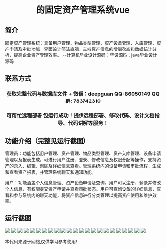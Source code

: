 <p><h1 align="center">的固定资产管理系统vue</h1></p>

## 简介
固定资产管理系统：具备用户管理、物品类型管理、资产设备管理、入库管理、资产申请及审批功能，界面设计简洁直观，支持资产信息的增删改查和数据统计分析，提高企业资产管理效率。    --计算机毕业设计源码；毕设源码；java毕业设计源码


## 联系方式
<p><h3 align="center">获取完整代码与数据库文件 + 微信：deepguan QQ: 86050149 QQ群: 783742310</h3></p>
<p><h3 align="center">可帮忙远程部署 包运行成功！提供远程部署、修改代码、设计文档指导、代码讲解等服务！</h3></p>

## 功能介绍（完整见运行截图）
管理员：功能包括用户管理、资产管理、物品类型管理、资产入库管理、设备申请管理以及报表生成。可进行用户注册、登录、修改信息及权限分配等操作，支持资产的录入、编辑、删除及详细信息查看。管理系统内的设备申请和审批流程，生成和查看资产报表，并管理系统聊天和通知功能。

用户：功能涵盖个人信息管理、资产设备申请及查询。用户可以注册、登录并修改个人信息，有权限提交资产申请并查看审批状态。用户可查询设备的详细信息，查看和参与系统内的聊天功能，将资产信息进行分类管理以提高资产使用和维护效率。


## 运行截图
![](img/001.jpg)
![](img/002.jpg)
![](img/003.jpg)
![](img/004.jpg)
![](img/005.jpg)
![](img/006.jpg)
![](img/007.jpg)
![](img/008.jpg)
![](img/009.jpg)
![](img/010.jpg)
![](img/011.jpg)
![](img/012.jpg)
![](img/013.jpg)
![](img/014.jpg)
![](img/015.jpg)
![](img/016.jpg)
![](img/017.jpg)
![](img/018.jpg)
![](img/019.jpg)
![](img/020.jpg)
![](img/021.jpg)
![](img/022.jpg)
![](img/023.jpg)

<p>本代码来源于网络,仅供学习参考使用!</p>
